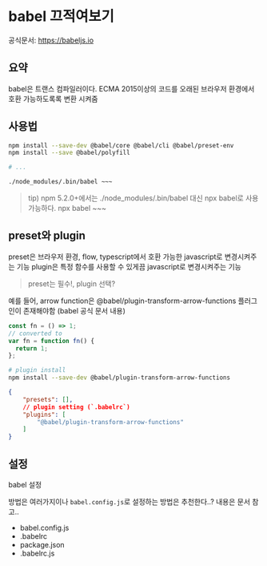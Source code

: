 # babel 끄적여보기

공식문서: https://babeljs.io

## 요약

babel은 트랜스 컴파일러이다.
ECMA 2015이상의 코드를 오래된 브라우저 환경에서 호환 가능하도록록 변환 시켜줌

## 사용법

```bash
npm install --save-dev @babel/core @babel/cli @babel/preset-env
npm install --save @babel/polyfill

# ...

./node_modules/.bin/babel ~~~
```

> tip) npm 5.2.0+에서는 ./node_modules/.bin/babel 대신 npx babel로 사용 가능하다.
> npx babel ~~~

## preset와 plugin

preset은 브라우저 환경, flow, typescript에서 호환 가능한 javascript로 변경시켜주는 기능
plugin은 특정 함수를 사용할 수 있게끔 javascript로 변경시켜주는 기능

> preset는 필수!, plugin 선택?

예를 들어, arrow function은 @babel/plugin-transform-arrow-functions 플러그인이 존재해야함
(babel 공식 문서 내용)

```javascript
const fn = () => 1;
// converted to
var fn = function fn() {
  return 1;
};
```

```bash
# plugin install
npm install --save-dev @babel/plugin-transform-arrow-functions
```

```json
{
    "presets": [],
    // plugin setting (`.babelrc`)
    "plugins": [
        "@babel/plugin-transform-arrow-functions"
    ]
}
```

## 설정

babel 설정

방법은 여러가지이나 `babel.config.js`로 설정하는 방법은 추천한다..? 내용은 문서 참고..

- babel.config.js
- .babelrc
- package.json
- .babelrc.js
